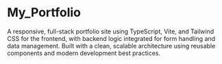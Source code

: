 # My_Portfolio
A responsive, full-stack portfolio site using TypeScript, Vite, and Tailwind CSS for the frontend, with backend logic integrated for form handling and data management. Built with a clean, scalable architecture using reusable components and modern development best practices.
